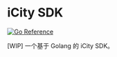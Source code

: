 # iCity SDK

[![Go Reference](https://pkg.go.dev/badge/github.com/WingLim/icity-sdk.svg)](https://pkg.go.dev/github.com/WingLim/icity-sdk)

[WIP] 一个基于 Golang 的 iCity SDK。
